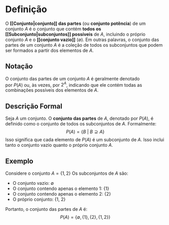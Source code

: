 # Definição
O **[[Conjunto|conjunto]] das partes** (ou **conjunto potência**) de um conjunto $A$ é o conjunto que contém **todos os [[Subconjunto|subconjuntos]] possíveis** de $A$, incluindo o próprio conjunto $A$ e o **[[conjunto vazio]]** ($\emptyset$). Em outras palavras, o conjunto das partes de um conjunto $A$ é a coleção de todos os subconjuntos que podem ser formados a partir dos elementos de $A$.
## Notação
O conjunto das partes de um conjunto $A$ é geralmente denotado por $P(A)$ ou, às vezes, por $2^A$, indicando que ele contém todas as combinações possíveis dos elementos de $A$.
## Descrição Formal
Seja $A$ um conjunto. O **conjunto das partes** de $A$, denotado por $P(A)$, é definido como o conjunto de todos os subconjuntos de $A$. Formalmente:
$$ P(A) = \{B\ |\ B \supseteq A\} $$
Isso significa que cada elemento de $P(A)$ é um subconjunto de $A$. Isso inclui tanto o conjunto vazio quanto o próprio conjunto $A$.
## Exemplo
Considere o conjunto $A = \{1, 2\}$
Os subconjuntos de $A$ são:
- O conjunto vazio: $\emptyset$
- O conjunto contendo apenas o elemento 1: {1}
- O conjunto contendo apenas o elemento 2: {2}
- O próprio conjunto: {1, 2}

Portanto, o conjunto das partes de $A$ é:
$$ P(A) = \{\emptyset, \{1\}, \{2\}, \{1,2\}\} $$